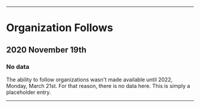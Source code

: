 
***

# Organization Follows

## 2020 November 19th

### No data

The ability to follow organizations wasn't made available until 2022, Monday, March 21st. For that reason, there is no data here. This is simply a placeholder entry.

***
